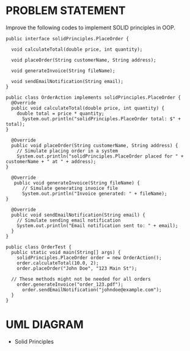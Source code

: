 # PROBLEM STATEMENT
Improve the following codes to implement SOLID principles in OOP.
  
    public interface solidPrinciples.PlaceOrder {
    
      void calculateTotal(double price, int quantity);
  
      void placeOrder(String customerName, String address);
  
      void generateInvoice(String fileName);
  
      void sendEmailNotification(String email);
    }
  
    public class OrderAction implements solidPrinciples.PlaceOrder {
      @Override
      public void calculateTotal(double price, int quantity) {
        double total = price * quantity;
          System.out.println("solidPrinciples.PlaceOrder total: $" + total);
    }
  
      @Override
      public void placeOrder(String customerName, String address) {
        // Simulate placing order in a system
        System.out.println("solidPrinciples.PlaceOrder placed for " + customerName + " at " + address);
    }
  
      @Override
       public void generateInvoice(String fileName) {
          // Simulate generating invoice file
          System.out.println("Invoice generated: " + fileName);
    }
  
      @Override
      public void sendEmailNotification(String email) {
        // Simulate sending email notification
        System.out.println("Email notification sent to: " + email);
      }
    }
  
    public class OrderTest {
      public static void main(String[] args) {
        solidPrinciples.PlaceOrder order = new OrderAction();
        order.calculateTotal(10.0, 2);
        order.placeOrder("John Doe", "123 Main St");
  
      // These methods might not be needed for all orders
        order.generateInvoice("order_123.pdf");
          order.sendEmailNotification("johndoe@example.com");
      }
    }
  

# UML DIAGRAM
- Solid Principles
